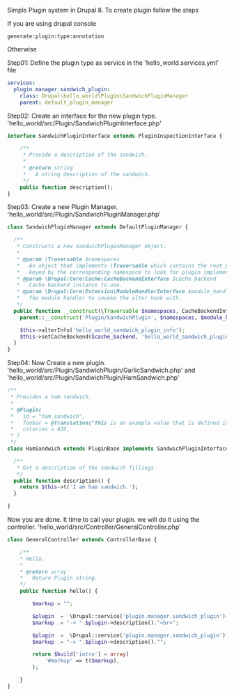 Simple Plugin system in Drupal 8. To create plugin follow the steps

If you are using drupal console

```
generate:plugin:type:annotation
```

Otherwise

Step01: Define the plugin type as service in the 'hello_world.services.yml' file

```yml
services:
  plugin.manager.sandwich_plugin:
    class: Drupal\hello_world\Plugin\SandwichPluginManager
    parent: default_plugin_manager
```

Step02:  Create an interface for the new plugin type. 'hello_world/src/Plugin/SandwichPluginInterface.php'

```php
interface SandwichPluginInterface extends PluginInspectionInterface {

    /**
     * Provide a description of the sandwich.
     *
     * @return string
     *   A string description of the sandwich.
     */
    public function description();
}
```

Step03:  Create a new Plugin Manager. 'hello_world/src/Plugin/SandwichPluginManager.php'

```php
class SandwichPluginManager extends DefaultPluginManager {

  /**
   * Constructs a new SandwichPluginManager object.
   *
   * @param \Traversable $namespaces
   *   An object that implements \Traversable which contains the root paths
   *   keyed by the corresponding namespace to look for plugin implementations.
   * @param \Drupal\Core\Cache\CacheBackendInterface $cache_backend
   *   Cache backend instance to use.
   * @param \Drupal\Core\Extension\ModuleHandlerInterface $module_handler
   *   The module handler to invoke the alter hook with.
   */
  public function __construct(\Traversable $namespaces, CacheBackendInterface $cache_backend, ModuleHandlerInterface $module_handler) {
    parent::__construct('Plugin/SandwichPlugin', $namespaces, $module_handler, 'Drupal\hello_world\Plugin\SandwichPluginInterface', 'Drupal\Component\Annotation\Plugin');

    $this->alterInfo('hello_world_sandwich_plugin_info');
    $this->setCacheBackend($cache_backend, 'hello_world_sandwich_plugin_plugins');
  }
}
```

Step04: Now Create a new plugin. 'hello_world/src/Plugin/SandwichPlugin/GarlicSandwich.php' and 'hello_world/src/Plugin/SandwichPlugin/HamSandwich.php'

```php
/**
 * Provides a ham sandwich.
 *
 * @Plugin(
 *   id = "ham_sandwich",
 *   foobar = @Translation("This is an example value that is defined in the annotation."),
 *   calories = 426,
 * )
 */
class HamSandwich extends PluginBase implements SandwichPluginInterface {

  /**
   * Get a description of the sandwich fillings.
   */
  public function description() {
    return $this->t('I am ham sandwich.');
  }

}
```

Now you are done. It time to call your plugin. we will do it using the controller. 'hello_world/src/Controller/GeneralController.php'

```php
class GeneralController extends ControllerBase {

    /**
    * Hello.
    *
    * @return array
    *   Return Plugin string.
    */
    public function hello() {

        $markup = "";

        $plugin  =  \Drupal::service('plugin.manager.sandwich_plugin')->createInstance('ham_sandwich');
        $markup .= "-> ".$plugin->description()."<br>";

        $plugin  =  \Drupal::service('plugin.manager.sandwich_plugin')->createInstance('garlic_sandwich');
        $markup .= "-> ".$plugin->description()."";

        return $build['intro'] = array(
            '#markup' => t($markup),
        );

    }
}
```
